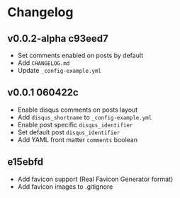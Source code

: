 # Changelog

## v0.0.2-alpha c93eed7
- Set comments enabled on posts by default
- Add `CHANGELOG.md`
- Update `_config-example.yml`

## v0.0.1 060422c
- Enable disqus comments on posts layout
- Add `disqus_shortname` to `_config-example.yml`
- Enable post specific `disqus_identifier`
- Set default post `disqus_identifier`
- Add YAML front matter `comments` boolean

## e15ebfd
- Add favicon support (Real Favicon Generator format)
- Add favicon images to .gitignore